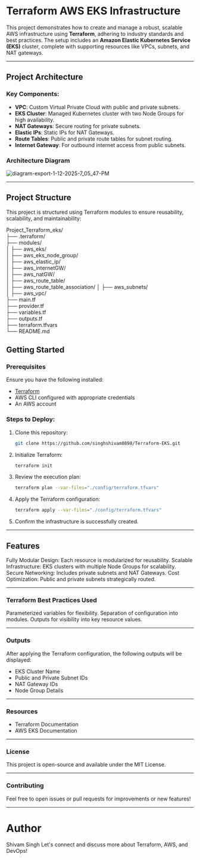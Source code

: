 
# Terraform AWS EKS Infrastructure

This project demonstrates how to create and manage a robust, scalable AWS infrastructure using **Terraform**, adhering to industry standards and best practices. The setup includes an **Amazon Elastic Kubernetes Service (EKS)** cluster, complete with supporting resources like VPCs, subnets, and NAT gateways.

---

## Project Architecture

### Key Components:
- **VPC**: Custom Virtual Private Cloud with public and private subnets.
- **EKS Cluster**: Managed Kubernetes cluster with two Node Groups for high availability.
- **NAT Gateways**: Secure routing for private subnets.
- **Elastic IPs**: Static IPs for NAT Gateways.
- **Route Tables**: Public and private route tables for subnet routing.
- **Internet Gateway**: For outbound internet access from public subnets.

### Architecture Diagram
![diagram-export-1-12-2025-7_05_47-PM](https://github.com/user-attachments/assets/82f10985-4558-4ea1-a0de-ef181ef7b709)

---

## Project Structure

This project is structured using Terraform modules to ensure reusability, scalability, and maintainability:


Project_Terraform_eks/  
├── .terraform/                  
├── modules/                     
│   ├── aws_eks/                
│   ├── aws_eks_node_group/      
│   ├── aws_elastic_ip/         
│   ├── aws_internetGW/         
│   ├── aws_natGW/               
│   ├── aws_route_table/        
│   ├── aws_route_table_association/ 
│   ├── aws_subnets/             
│   ├── aws_vpc/                 
├── main.tf                     
├── provider.tf                 
├── variables.tf                
├── outputs.tf                  
├── terraform.tfvars            
└── README.md                  

## Getting Started

### Prerequisites
Ensure you have the following installed:
- [Terraform](https://www.terraform.io/downloads.html)
- AWS CLI configured with appropriate credentials
- An AWS account

### Steps to Deploy:
1. Clone this repository:
   ```bash
   git clone https://github.com/singhshivam0898/Terraform-EKS.git
   
2. Initialize Terraform:
   ```bash
   terraform init

3. Review the execution plan:
   ```bash
   terraform plan --var-files="./config/terraform.tfvars"

4. Apply the Terraform configuration:
   ```bash
   terraform apply --var-files="./config/terraform.tfvars"

5. Confirm the infrastructure is successfully created.

---

## Features
Fully Modular Design: Each resource is modularized for reusability.
Scalable Infrastructure: EKS clusters with multiple Node Groups for scalability.
Secure Networking: Includes private subnets and NAT Gateways.
Cost Optimization: Public and private subnets strategically routed.

---

### Terraform Best Practices Used
Parameterized variables for flexibility.
Separation of configuration into modules.
Outputs for visibility into key resource values.

---

### Outputs
After applying the Terraform configuration, the following outputs will be displayed:

- EKS Cluster Name
- Public and Private Subnet IDs
- NAT Gateway IDs
- Node Group Details

---

### Resources
- Terraform Documentation
- AWS EKS Documentation

---

### License
This project is open-source and available under the MIT License.

---

### Contributing
Feel free to open issues or pull requests for improvements or new features!

---

# Author
Shivam Singh
Let's connect and discuss more about Terraform, AWS, and DevOps!
